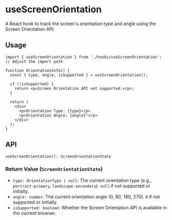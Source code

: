 # useScreenOrientation

A React hook to track the screen's orientation type and angle using the Screen Orientation API.

## Usage

```tsx
import { useScreenOrientation } from './hooks/useScreenOrientation'; // Adjust the import path

function OrientationInfo() {
  const { type, angle, isSupported } = useScreenOrientation();

  if (!isSupported) {
    return <p>Screen Orientation API not supported.</p>;
  }

  return (
    <div>
      <p>Orientation Type: {type}</p>
      <p>Orientation Angle: {angle}°</p>
    </div>
  );
}
```

## API

`useScreenOrientation(): ScreenOrientationState`

### Return Value (`ScreenOrientationState`)

-   `type: OrientationType | null`: The current orientation type (e.g., `portrait-primary`, `landscape-secondary`). `null` if not supported or initially.
-   `angle: number`: The current orientation angle (0, 90, 180, 270). `0` if not supported or initially.
-   `isSupported: boolean`: Whether the Screen Orientation API is available in the current browser.
